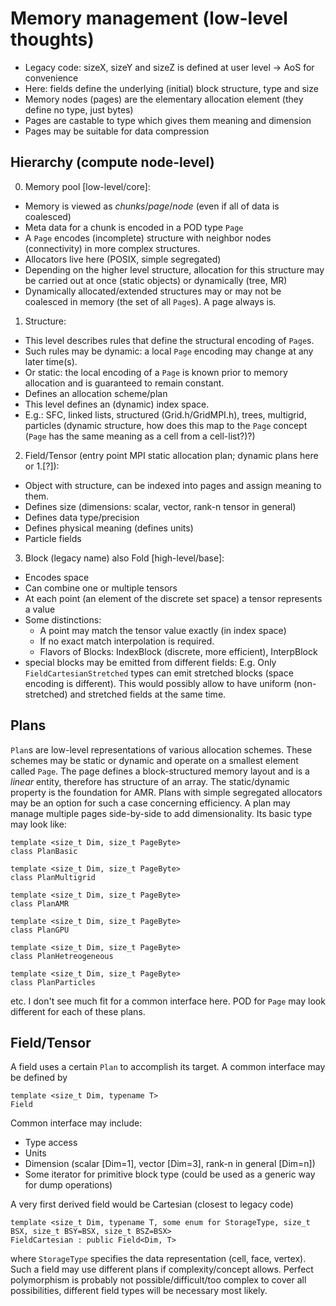 <!-- File       : 01_notes.md -->
<!-- Created    : Mon Apr 01 2019 03:06:40 PM (+0200) -->
<!-- Author     : Fabian Wermelinger -->
<!-- Description: Dynamic notebook; remove later -->
<!-- Copyright 2019 ETH Zurich. All Rights Reserved. -->

# Memory management (low-level thoughts)

* Legacy code: sizeX, sizeY and sizeZ is defined at user level -> AoS for
convenience
* Here: fields define the underlying (initial) block structure, type and size
* Memory nodes (pages) are the elementary allocation element (they define no
type, just bytes)
* Pages are castable to type which gives them meaning and dimension
* Pages may be suitable for data compression


## Hierarchy (compute node-level)

0. Memory pool [low-level/core]:
  * Memory is viewed as _chunks_/_page_/_node_ (even if all of data is coalesced)
  * Meta data for a chunk is encoded in a POD type `Page`
  * A `Page` encodes (incomplete) structure with neighbor nodes (connectivity)
  in more complex structures.
  * Allocators live here (POSIX, simple segregated)
  * Depending on the higher level structure, allocation for this structure may
  be carried out at once (static objects) or dynamically (tree, MR)
  * Dynamically allocated/extended structures may or may not be coalesced in
  memory (the set of all `Page`s).  A page always is.

1. Structure:
  * This level describes rules that define the structural encoding of `Page`s.
  * Such rules may be dynamic: a local `Page` encoding may change at any later
  time(s).
  * Or static: the local encoding of a `Page` is known prior to memory
  allocation and is guaranteed to remain constant.
  * Defines an allocation scheme/plan
  * This level defines an (dynamic) index space.
  * E.g.: SFC, linked lists, structured (Grid.h/GridMPI.h), trees, multigrid, 
  particles (dynamic structure, how does this map to the `Page` concept (`Page`
  has the same meaning as a cell from a cell-list?)?)

2. Field/Tensor (entry point MPI static allocation plan; dynamic plans here or
   1.[?]):
  * Object with structure, can be indexed into pages and assign meaning to them.
  * Defines size (dimensions: scalar, vector, rank-n tensor in general)
  * Defines data type/precision
  * Defines physical meaning (defines units)
  * Particle fields

3. Block (legacy name) also Fold [high-level/base]:
  * Encodes space
  * Can combine one or multiple tensors
  * At each point (an element of the discrete set space) a tensor represents a
  value
  * Some distinctions:
    - A point may match the tensor value exactly (in index space)
    - If no exact match interpolation is required.
    - Flavors of Blocks: IndexBlock (discrete, more efficient), InterpBlock
  * special blocks may be emitted from different fields: E.g.
    Only `FieldCartesianStretched` types can emit stretched blocks (space
    encoding is different).  This would possibly allow to have uniform
    (non-stretched) and stretched fields at the same time.


## Plans

`Plan`s are low-level representations of various allocation schemes.  These
schemes may be static or dynamic and operate on a smallest element called
`Page`.  The page defines a block-structured memory layout and is a _linear_
entity, therefore has structure of an array.  The static/dynamic property is
the foundation for AMR.  Plans with simple segregated allocators may be an
option for such a case concerning efficiency.  A plan may manage multiple pages
side-by-side to add dimensionality.  Its basic type may look like:

```
template <size_t Dim, size_t PageByte>
class PlanBasic

template <size_t Dim, size_t PageByte>
class PlanMultigrid

template <size_t Dim, size_t PageByte>
class PlanAMR

template <size_t Dim, size_t PageByte>
class PlanGPU

template <size_t Dim, size_t PageByte>
class PlanHetreogeneous

template <size_t Dim, size_t PageByte>
class PlanParticles
```

etc.  I don't see much fit for a common interface here.  POD for `Page` may
look different for each of these plans.


## Field/Tensor

A field uses a certain `Plan` to accomplish its target.  A common interface may
be defined by

```
template <size_t Dim, typename T>
Field
```

Common interface may include:
* Type access
* Units
* Dimension (scalar [Dim=1], vector [Dim=3], rank-n in general [Dim=n])
* Some iterator for primitive block type (could be used as a generic way for
 dump operations)

A very first derived field would be Cartesian (closest to legacy code)
```
template <size_t Dim, typename T, some enum for StorageType, size_t BSX, size_t BSY=BSX, size_t BSZ=BSX>
FieldCartesian : public Field<Dim, T>
```
where `StorageType` specifies the data representation (cell, face, vertex).
Such a field may use different plans  if complexity/concept
allows.  Perfect polymorphism is probably not possible/difficult/too complex to
cover all possibilities, different field types will be necessary most likely.
